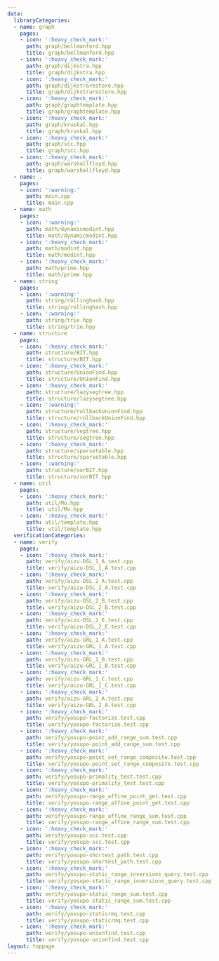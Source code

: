 ```yaml
---
data:
  libraryCategories:
  - name: graph
    pages:
    - icon: ':heavy_check_mark:'
      path: graph/bellmanford.hpp
      title: graph/bellmanford.hpp
    - icon: ':heavy_check_mark:'
      path: graph/dijkstra.hpp
      title: graph/dijkstra.hpp
    - icon: ':heavy_check_mark:'
      path: graph/dijkstrarestore.hpp
      title: graph/dijkstrarestore.hpp
    - icon: ':heavy_check_mark:'
      path: graph/graphtemplate.hpp
      title: graph/graphtemplate.hpp
    - icon: ':heavy_check_mark:'
      path: graph/kruskal.hpp
      title: graph/kruskal.hpp
    - icon: ':heavy_check_mark:'
      path: graph/scc.hpp
      title: graph/scc.hpp
    - icon: ':heavy_check_mark:'
      path: graph/warshallfloyd.hpp
      title: graph/warshallfloyd.hpp
  - name: .
    pages:
    - icon: ':warning:'
      path: main.cpp
      title: main.cpp
  - name: math
    pages:
    - icon: ':warning:'
      path: math/dynamicmodint.hpp
      title: math/dynamicmodint.hpp
    - icon: ':heavy_check_mark:'
      path: math/modint.hpp
      title: math/modint.hpp
    - icon: ':heavy_check_mark:'
      path: math/prime.hpp
      title: math/prime.hpp
  - name: string
    pages:
    - icon: ':warning:'
      path: string/rollinghash.hpp
      title: string/rollinghash.hpp
    - icon: ':warning:'
      path: string/trie.hpp
      title: string/trie.hpp
  - name: structure
    pages:
    - icon: ':heavy_check_mark:'
      path: structure/BIT.hpp
      title: structure/BIT.hpp
    - icon: ':heavy_check_mark:'
      path: structure/UnionFind.hpp
      title: structure/UnionFind.hpp
    - icon: ':heavy_check_mark:'
      path: structure/lazysegtree.hpp
      title: structure/lazysegtree.hpp
    - icon: ':warning:'
      path: structure/rollbackUnionFind.hpp
      title: structure/rollbackUnionFind.hpp
    - icon: ':heavy_check_mark:'
      path: structure/segtree.hpp
      title: structure/segtree.hpp
    - icon: ':heavy_check_mark:'
      path: structure/sparsetable.hpp
      title: structure/sparsetable.hpp
    - icon: ':warning:'
      path: structure/xorBIT.hpp
      title: structure/xorBIT.hpp
  - name: util
    pages:
    - icon: ':heavy_check_mark:'
      path: util/Mo.hpp
      title: util/Mo.hpp
    - icon: ':heavy_check_mark:'
      path: util/template.hpp
      title: util/template.hpp
  verificationCategories:
  - name: verify
    pages:
    - icon: ':heavy_check_mark:'
      path: verify/aizu-DSL_1_A.test.cpp
      title: verify/aizu-DSL_1_A.test.cpp
    - icon: ':heavy_check_mark:'
      path: verify/aizu-DSL_2_A.test.cpp
      title: verify/aizu-DSL_2_A.test.cpp
    - icon: ':heavy_check_mark:'
      path: verify/aizu-DSL_2_B.test.cpp
      title: verify/aizu-DSL_2_B.test.cpp
    - icon: ':heavy_check_mark:'
      path: verify/aizu-DSL_2_E.test.cpp
      title: verify/aizu-DSL_2_E.test.cpp
    - icon: ':heavy_check_mark:'
      path: verify/aizu-GRL_1_A.test.cpp
      title: verify/aizu-GRL_1_A.test.cpp
    - icon: ':heavy_check_mark:'
      path: verify/aizu-GRL_1_B.test.cpp
      title: verify/aizu-GRL_1_B.test.cpp
    - icon: ':heavy_check_mark:'
      path: verify/aizu-GRL_1_C.test.cpp
      title: verify/aizu-GRL_1_C.test.cpp
    - icon: ':heavy_check_mark:'
      path: verify/aizu-GRL_2_A.test.cpp
      title: verify/aizu-GRL_2_A.test.cpp
    - icon: ':heavy_check_mark:'
      path: verify/yosupo-factorize.test.cpp
      title: verify/yosupo-factorize.test.cpp
    - icon: ':heavy_check_mark:'
      path: verify/yosupo-point_add_range_sum.test.cpp
      title: verify/yosupo-point_add_range_sum.test.cpp
    - icon: ':heavy_check_mark:'
      path: verify/yosupo-point_set_range_composite.test.cpp
      title: verify/yosupo-point_set_range_composite.test.cpp
    - icon: ':heavy_check_mark:'
      path: verify/yosupo-primality_test.test.cpp
      title: verify/yosupo-primality_test.test.cpp
    - icon: ':heavy_check_mark:'
      path: verify/yosupo-range_affine_point_get.test.cpp
      title: verify/yosupo-range_affine_point_get.test.cpp
    - icon: ':heavy_check_mark:'
      path: verify/yosupo-range_affine_range_sum.test.cpp
      title: verify/yosupo-range_affine_range_sum.test.cpp
    - icon: ':heavy_check_mark:'
      path: verify/yosupo-scc.test.cpp
      title: verify/yosupo-scc.test.cpp
    - icon: ':heavy_check_mark:'
      path: verify/yosupo-shortest_path.test.cpp
      title: verify/yosupo-shortest_path.test.cpp
    - icon: ':heavy_check_mark:'
      path: verify/yosupo-static_range_inversions_query.test.cpp
      title: verify/yosupo-static_range_inversions_query.test.cpp
    - icon: ':heavy_check_mark:'
      path: verify/yosupo-static_range_sum.test.cpp
      title: verify/yosupo-static_range_sum.test.cpp
    - icon: ':heavy_check_mark:'
      path: verify/yosupo-staticrmq.test.cpp
      title: verify/yosupo-staticrmq.test.cpp
    - icon: ':heavy_check_mark:'
      path: verify/yosupo-unionfind.test.cpp
      title: verify/yosupo-unionfind.test.cpp
layout: toppage
---
```

